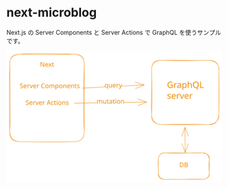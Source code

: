 # next-microblog

Next.js の Server Components と Server Actions で GraphQL を使うサンプルです。

![図](./zu.svg)
